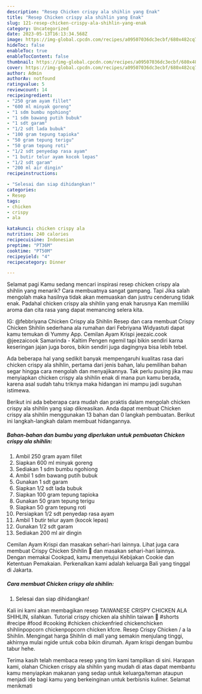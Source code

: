 ```yaml
---
description: "Resep Chicken crispy ala shihlin yang Enak"
title: "Resep Chicken crispy ala shihlin yang Enak"
slug: 121-resep-chicken-crispy-ala-shihlin-yang-enak
category: Uncategorized
date: 2023-05-13T16:13:34.568Z
image: https://img-global.cpcdn.com/recipes/a09507036dc3ecbf/680x482cq70/chicken-crispy-ala-shihlin-foto-resep-utama.jpg
hideToc: false
enableToc: true
enableTocContent: false
thumbnail: https://img-global.cpcdn.com/recipes/a09507036dc3ecbf/680x482cq70/chicken-crispy-ala-shihlin-foto-resep-utama.jpg
cover: https://img-global.cpcdn.com/recipes/a09507036dc3ecbf/680x482cq70/chicken-crispy-ala-shihlin-foto-resep-utama.jpg
author: Admin
authorAv: notfound
ratingvalue: 5
reviewcount: 14
recipeingredient:
- "250 gram ayam fillet"
- "600 ml minyak goreng"
- "1 sdm bumbu ngohiong"
- "1 sdm bawang putih bubuk"
- "1 sdt garam"
- "1/2 sdt lada bubuk"
- "100 gram tepung tapioka"
- "50 gram tepung terigu"
- "50 gram tepung roti"
- "1/2 sdt penyedap rasa ayam"
- "1 butir telur ayam kocok lepas"
- "1/2 sdt garam"
- "200 ml air dingin"
recipeinstructions:

- "Selesai dan siap dihidangkan!"
categories:
- Resep
tags:
- chicken
- crispy
- ala

katakunci: chicken crispy ala 
nutrition: 240 calories
recipecuisine: Indonesian
preptime: "PT36M"
cooktime: "PT50M"
recipeyield: "4"
recipecategory: Dinner

---
```



Selamat pagi Kamu sedang mencari inspirasi resep chicken crispy ala shihlin yang menarik? Cara membuatnya sangat gampang. Tapi Jika salah mengolah maka hasilnya tidak akan memuaskan dan justru cenderung tidak enak. Padahal chicken crispy ala shihlin yang enak harusnya Kan memiliki aroma dan cita rasa yang dapat memancing selera kita.


IG: @febbriyana Chicken Crispy ala Shihlin Resep dan cara membuat Crispy Chicken Shihlin sederhana ala rumahan dari Febriyana Widyastuti dapat kamu temukan di Yummy App. Cemilan Ayam Krispi jeezaic.cook @jeezaicook Samarinda - Kaltim Pengen ngemil tapi bikin sendiri karna keseringan jajan juga boros, bikin sendiri juga dagingnya bisa lebih tebel.

Ada beberapa hal yang sedikit banyak mempengaruhi kualitas rasa dari chicken crispy ala shihlin, pertama dari jenis bahan, lalu pemilihan bahan segar hingga cara mengolah dan menyajikannya. Tak perlu pusing jika mau menyiapkan chicken crispy ala shihlin enak di mana pun kamu berada, karena asal sudah tahu triknya maka hidangan ini mampu jadi suguhan istimewa.


Berikut ini ada beberapa cara mudah dan praktis dalam mengolah chicken crispy ala shihlin yang siap dikreasikan. Anda dapat membuat Chicken crispy ala shihlin menggunakan 13 bahan dan 0 langkah pembuatan. Berikut ini langkah-langkah dalam membuat hidangannya.

<!--inarticleads1-->

##### Bahan-bahan dan bumbu yang diperlukan untuk pembuatan Chicken crispy ala shihlin:

1. Ambil 250 gram ayam fillet
1. Siapkan 600 ml minyak goreng
1. Sediakan 1 sdm bumbu ngohiong
1. Ambil 1 sdm bawang putih bubuk
1. Gunakan 1 sdt garam
1. Siapkan 1/2 sdt lada bubuk
1. Siapkan 100 gram tepung tapioka
1. Gunakan 50 gram tepung terigu
1. Siapkan 50 gram tepung roti
1. Persiapkan 1/2 sdt penyedap rasa ayam
1. Ambil 1 butir telur ayam (kocok lepas)
1. Gunakan 1/2 sdt garam
1. Sediakan 200 ml air dingin


Cemilan Ayam Krispi dan masakan sehari-hari lainnya. Lihat juga cara membuat Crispy Chicken Shihlin 🍗 dan masakan sehari-hari lainnya. Dengan memakai Cookpad, kamu menyetujui Kebijakan Cookie dan Ketentuan Pemakaian. Perkenalkan kami adalah keluarga Bali yang tinggal di Jakarta. 

<!--inarticleads2-->

##### Cara membuat Chicken crispy ala shihlin:


1. Selesai dan siap dihidangkan!

Kali ini kami akan membagikan resep TAIWANESE CRISPY CHICKEN ALA SHIHLIN, silahkan. Tutorial crispy chicken ala shihlin taiwan 🍗 #shorts #recipe #food #cooking #chicken chickenfried chickenchicken shihlinpopcorn chickenpopcorn chicken kfcre. Resep Crispy Chicken / a la Shihlin. Mengingat harga Shihlin di mall yang semakin menjulang tinggi, akhirnya mulai ngide untuk coba bikin dirumah. Ayam krispi dengan bumbu tabur hehe. 

Terima kasih telah membaca resep yang tim kami tampilkan di sini. Harapan kami, olahan Chicken crispy ala shihlin yang mudah di atas dapat membantu kamu menyiapkan makanan yang sedap untuk keluarga/teman ataupun menjadi ide bagi kamu yang berkeinginan untuk berbisnis kuliner. Selamat menikmati
